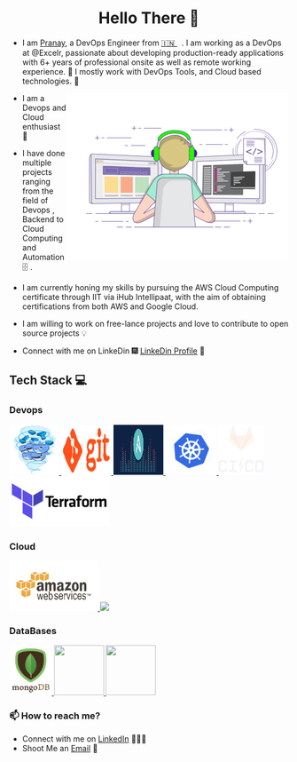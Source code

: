<h1 align="center"> Hello There 👋 </h1>


* I am [Pranay](https://github.com/Pranayinfo), a DevOps Engineer from [🇮🇳 ](https://en.wikipedia.org/wiki/India)&nbsp;	 . I am working as a DevOps at @Excelr, passionate about developing production-ready applications with 6+ years of professional onsite as well as remote working experience. 🎯
I mostly work with DevOps Tools, and Cloud based technologies. 🚀

<img align="right" alt="Coding" width="400" src="https://raw.githubusercontent.com/devSouvik/devSouvik/master/gif3.gif">

* I am a Devops and Cloud enthusiast :toolbox:

* I have done multiple projects ranging from the field of Devops , Backend to Cloud Computing and Automation :file_cabinet: .

* I am currently honing my skills by pursuing the AWS Cloud Computing certificate through IIT via iHub Intellipaat, with the aim of obtaining certifications from both AWS and Google Cloud.

* I am willing to work on free-lance projects and love to  contribute to open source projects :bulb:

* Connect with me on LinkeDin :fireworks: [LinkeDin Profile](https://www.linkedin.com/in/pranay-paunikar/) :sparkler:


## Tech Stack :computer:
### Devops

<p float="left">
  <a href="https://www.docker.com/" target="_blank" >
    <img src="https://raw.githubusercontent.com/DiptoChakrabarty/DiptoChakrabarty/master/assets/docker.gif"  height="90" width="90" />
  </a>

  <a href="https://git-scm.com/" target="_blank" >
    <img src="https://raw.githubusercontent.com/DiptoChakrabarty/DiptoChakrabarty/master/assets/git.gif"  height="90" width="90" />
  </a>

  <a href="https://www.ansible.com/" target="_blank" >
    <img src="https://raw.githubusercontent.com/DiptoChakrabarty/DiptoChakrabarty/master/assets/ansible.gif"  height="90" width="90"/>
  </a>

  <a href="https://kubernetes.io/" target="_blank" >
    <img src="https://raw.githubusercontent.com/DiptoChakrabarty/DiptoChakrabarty/master/assets/kubernetes.gif"  height="90" />
  </a>

  <a href="https://www.jenkins.io/" target="_blank" >
    <img src="https://raw.githubusercontent.com/DiptoChakrabarty/DiptoChakrabarty/master/assets/cicd.gif"  height="90" />
  </a>

  <a href="https://www.terraform.io/" target="_blank" >
    <img src="https://raw.githubusercontent.com/DiptoChakrabarty/DiptoChakrabarty/master/assets/terraform.gif"  height="90" />
  </a>
</p>

### Cloud

<p float="left">
  <a href="https://aws.amazon.com/" target="_blank" >
    <img src="https://raw.githubusercontent.com/DiptoChakrabarty/DiptoChakrabarty/master/assets/aws.gif"  height="90" />
  </a>
   <a href="https://cloud.google.com/" target="_blank" >
    <img src="https://cdn.dribbble.com/users/57858/screenshots/2292590/media/2d9264bfef36c16f3e72391d5229f4a1.gif"  height="90" />
  </a>
</p>

### DataBases

<p float="left">
  <a href="https://www.mongodb.com/" target="_blank" >
    <img src="https://raw.githubusercontent.com/DiptoChakrabarty/DiptoChakrabarty/master/assets/mongo.gif"  height="90" />
  </a>
  <a href="https://www.postgresql.org/" target="_blank" >
    <img src="https://miro.medium.com/v2/resize:fit:500/format:webp/1*rAj9qt_OnWXCAlbJyUrhlw.gif"  height="90" width="90"/>
  </a>
  <a href="https://redis.io/" target="_blank" >
    <img src="https://plugins.club/wp-content/uploads/2023/05/output-onlinegiftools.gif"  height="90" width="90"/>
  </a>
</p>

### 📫 How to reach me?
 - Connect with me on [LinkedIn](https://www.linkedin.com/in/pranay-paunikar/) 👨🏻‍💻
 - Shoot Me an [Email](mailto:pranaypaunikar48@gmail.com) 💌
